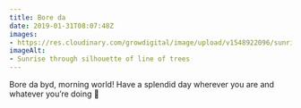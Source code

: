 ```yaml
---
title: Bore da
date: 2019-01-31T08:07:48Z
images: 
- https://res.cloudinary.com/growdigital/image/upload/v1548922096/sunrise-F804885E.jpg
imageAlt: 
- Sunrise through silhouette of line of trees
---
```


Bore da byd, morning world! Have a splendid day wherever you are and whatever you’re doing 🙂
